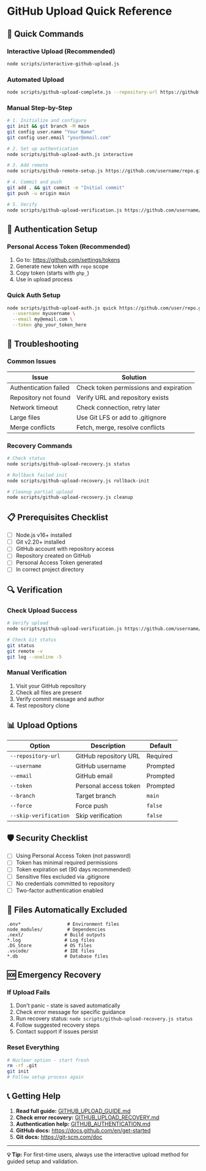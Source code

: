 # GitHub Upload Quick Reference

## 🚀 Quick Commands

### Interactive Upload (Recommended)
```bash
node scripts/interactive-github-upload.js
```

### Automated Upload
```bash
node scripts/github-upload-complete.js --repository-url https://github.com/username/ngsrn-website.git
```

### Manual Step-by-Step
```bash
# 1. Initialize and configure
git init && git branch -M main
git config user.name "Your Name"
git config user.email "your@email.com"

# 2. Set up authentication
node scripts/github-upload-auth.js interactive

# 3. Add remote
node scripts/github-remote-setup.js https://github.com/username/repo.git

# 4. Commit and push
git add . && git commit -m "Initial commit"
git push -u origin main

# 5. Verify
node scripts/github-upload-verification.js https://github.com/username/repo.git
```

## 🔐 Authentication Setup

### Personal Access Token (Recommended)
1. Go to: https://github.com/settings/tokens
2. Generate new token with `repo` scope
3. Copy token (starts with `ghp_`)
4. Use in upload process

### Quick Auth Setup
```bash
node scripts/github-upload-auth.js quick https://github.com/user/repo.git \
  --username myusername \
  --email my@email.com \
  --token ghp_your_token_here
```

## 🔧 Troubleshooting

### Common Issues
| Issue | Solution |
|-------|----------|
| Authentication failed | Check token permissions and expiration |
| Repository not found | Verify URL and repository exists |
| Network timeout | Check connection, retry later |
| Large files | Use Git LFS or add to .gitignore |
| Merge conflicts | Fetch, merge, resolve conflicts |

### Recovery Commands
```bash
# Check status
node scripts/github-upload-recovery.js status

# Rollback failed init
node scripts/github-upload-recovery.js rollback-init

# Cleanup partial upload
node scripts/github-upload-recovery.js cleanup
```

## 📋 Prerequisites Checklist

- [ ] Node.js v16+ installed
- [ ] Git v2.20+ installed
- [ ] GitHub account with repository access
- [ ] Repository created on GitHub
- [ ] Personal Access Token generated
- [ ] In correct project directory

## 🔍 Verification

### Check Upload Success
```bash
# Verify upload
node scripts/github-upload-verification.js https://github.com/username/repo.git

# Check Git status
git status
git remote -v
git log --oneline -5
```

### Manual Verification
1. Visit your GitHub repository
2. Check all files are present
3. Verify commit message and author
4. Test repository clone

## 📊 Upload Options

| Option | Description | Default |
|--------|-------------|---------|
| `--repository-url` | GitHub repository URL | Required |
| `--username` | GitHub username | Prompted |
| `--email` | GitHub email | Prompted |
| `--token` | Personal access token | Prompted |
| `--branch` | Target branch | `main` |
| `--force` | Force push | `false` |
| `--skip-verification` | Skip verification | `false` |

## 🛡️ Security Checklist

- [ ] Using Personal Access Token (not password)
- [ ] Token has minimal required permissions
- [ ] Token expiration set (90 days recommended)
- [ ] Sensitive files excluded via .gitignore
- [ ] No credentials committed to repository
- [ ] Two-factor authentication enabled

## 📁 Files Automatically Excluded

```
.env*                 # Environment files
node_modules/         # Dependencies
.next/               # Build outputs
*.log                # Log files
.DS_Store            # OS files
.vscode/             # IDE files
*.db                 # Database files
```

## 🆘 Emergency Recovery

### If Upload Fails
1. Don't panic - state is saved automatically
2. Check error message for specific guidance
3. Run recovery status: `node scripts/github-upload-recovery.js status`
4. Follow suggested recovery steps
5. Contact support if issues persist

### Reset Everything
```bash
# Nuclear option - start fresh
rm -rf .git
git init
# Follow setup process again
```

## 📞 Getting Help

1. **Read full guide:** [GITHUB_UPLOAD_GUIDE.md](./GITHUB_UPLOAD_GUIDE.md)
2. **Check error recovery:** [GITHUB_UPLOAD_RECOVERY.md](./GITHUB_UPLOAD_RECOVERY.md)
3. **Authentication help:** [GITHUB_AUTHENTICATION.md](./GITHUB_AUTHENTICATION.md)
4. **GitHub docs:** https://docs.github.com/en/get-started
5. **Git docs:** https://git-scm.com/doc

---

**💡 Tip:** For first-time users, always use the interactive upload method for guided setup and validation.